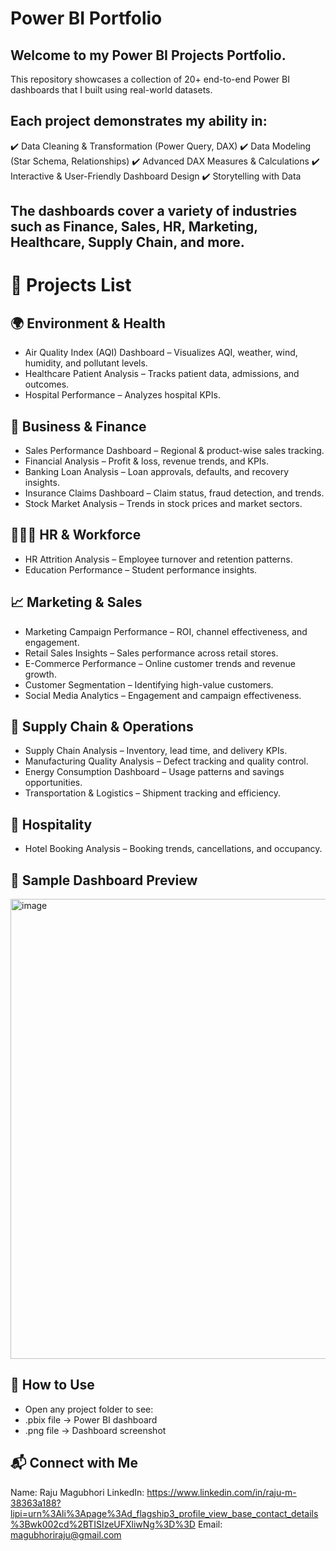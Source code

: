 # Power BI Portfolio
## Welcome to my Power BI Projects Portfolio.
This repository showcases a collection of 20+ end-to-end Power BI dashboards that I built using real-world datasets.

## Each project demonstrates my ability in:
✔️ Data Cleaning & Transformation (Power Query, DAX)
✔️ Data Modeling (Star Schema, Relationships)
✔️ Advanced DAX Measures & Calculations
✔️ Interactive & User-Friendly Dashboard Design
✔️ Storytelling with Data

## The dashboards cover a variety of industries such as Finance, Sales, HR, Marketing, Healthcare, Supply Chain, and more.

# 📂 Projects List
## 🌍 Environment & Health

- Air Quality Index (AQI) Dashboard – Visualizes AQI, weather, wind, humidity, and pollutant levels.
- Healthcare Patient Analysis – Tracks patient data, admissions, and outcomes.
- Hospital Performance – Analyzes hospital KPIs.

## 💼 Business & Finance
- Sales Performance Dashboard – Regional & product-wise sales tracking.
- Financial Analysis – Profit & loss, revenue trends, and KPIs.
- Banking Loan Analysis – Loan approvals, defaults, and recovery insights.
- Insurance Claims Dashboard – Claim status, fraud detection, and trends.
- Stock Market Analysis – Trends in stock prices and market sectors.

## 🧑‍🤝‍🧑 HR & Workforce
- HR Attrition Analysis – Employee turnover and retention patterns.
- Education Performance – Student performance insights.

## 📈 Marketing & Sales
- Marketing Campaign Performance – ROI, channel effectiveness, and engagement.
- Retail Sales Insights – Sales performance across retail stores.
- E-Commerce Performance – Online customer trends and revenue growth.
- Customer Segmentation – Identifying high-value customers.
- Social Media Analytics – Engagement and campaign effectiveness.

## 🚚 Supply Chain & Operations
- Supply Chain Analysis – Inventory, lead time, and delivery KPIs.
- Manufacturing Quality Analysis – Defect tracking and quality control.
- Energy Consumption Dashboard – Usage patterns and savings opportunities.
- Transportation & Logistics – Shipment tracking and efficiency.

## 🏨 Hospitality
- Hotel Booking Analysis – Booking trends, cancellations, and occupancy.

## 📸 Sample Dashboard Preview

<img width="1248" height="736" alt="image" src="https://github.com/user-attachments/assets/3814c11a-ff94-497e-bc13-e246ce9759a2" />

## 🚀 How to Use

- Open any project folder to see:
- .pbix file → Power BI dashboard
- .png file → Dashboard screenshot

## 📬 Connect with Me

Name: Raju Magubhori
LinkedIn: https://www.linkedin.com/in/raju-m-38363a188?lipi=urn%3Ali%3Apage%3Ad_flagship3_profile_view_base_contact_details%3Bwk002cd%2BTISIzeUFXliwNg%3D%3D
Email: magubhoriraju@gmail.com

